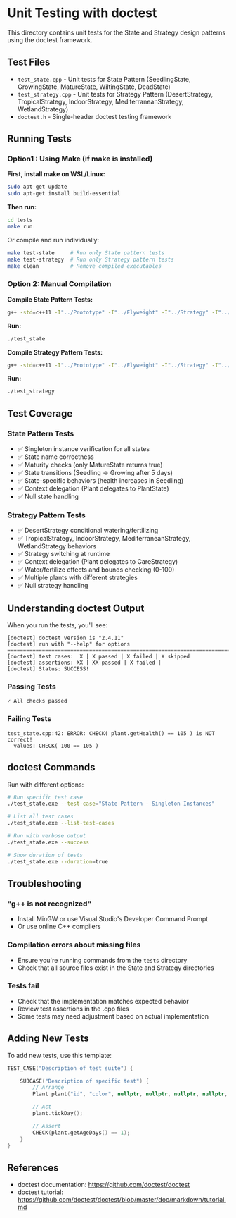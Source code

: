 # Unit Testing with doctest

This directory contains unit tests for the State and Strategy design patterns using the doctest framework.

## Test Files

- `test_state.cpp` - Unit tests for State Pattern (SeedlingState, GrowingState, MatureState, WiltingState, DeadState)
- `test_strategy.cpp` - Unit tests for Strategy Pattern (DesertStrategy, TropicalStrategy, IndoorStrategy, MediterraneanStrategy, WetlandStrategy)
- `doctest.h` - Single-header doctest testing framework

## Running Tests


### Option1 : Using Make (if make is installed)

**First, install make on WSL/Linux:**
```bash
sudo apt-get update
sudo apt-get install build-essential
```

**Then run:**
```bash
cd tests
make run
```

Or compile and run individually:
```bash
make test-state     # Run only State pattern tests
make test-strategy  # Run only Strategy pattern tests
make clean          # Remove compiled executables
```



### Option 2: Manual Compilation

**Compile State Pattern Tests:**
```bash
g++ -std=c++11 -I"../Prototype" -I"../Flyweight" -I"../Strategy" -I"../State (with Singleton)" test_state.cpp "../State (with Singleton)/Plant.cpp" "../State (with Singleton)/SeedlingState.cpp" "../State (with Singleton)/GrowingState.cpp" "../State (with Singleton)/MatureState.cpp" "../State (with Singleton)/WiltingState.cpp" "../State (with Singleton)/DeadState.cpp" -o test_state
```

**Run:**
```bash
./test_state
```

**Compile Strategy Pattern Tests:**
```bash
g++ -std=c++11 -I"../Prototype" -I"../Flyweight" -I"../Strategy" -I"../State (with Singleton)" test_strategy.cpp "../Strategy/Plant.cpp" "../Strategy/DesertStrategy.cpp" "../Strategy/TropicalStrategy.cpp" "../Strategy/IndoorStrategy.cpp" "../Strategy/MediterraneanStrategy.cpp" "../Strategy/WetlandStrategy.cpp" -o test_strategy
```

**Run:**
```bash
./test_strategy
```

## Test Coverage

### State Pattern Tests
- ✅ Singleton instance verification for all states
- ✅ State name correctness
- ✅ Maturity checks (only MatureState returns true)
- ✅ State transitions (Seedling → Growing after 5 days)
- ✅ State-specific behaviors (health increases in Seedling)
- ✅ Context delegation (Plant delegates to PlantState)
- ✅ Null state handling

### Strategy Pattern Tests
- ✅ DesertStrategy conditional watering/fertilizing
- ✅ TropicalStrategy, IndoorStrategy, MediterraneanStrategy, WetlandStrategy behaviors
- ✅ Strategy switching at runtime
- ✅ Context delegation (Plant delegates to CareStrategy)
- ✅ Water/fertilize effects and bounds checking (0-100)
- ✅ Multiple plants with different strategies
- ✅ Null strategy handling

## Understanding doctest Output

When you run the tests, you'll see:

```
[doctest] doctest version is "2.4.11"
[doctest] run with "--help" for options
===============================================================================
[doctest] test cases:  X | X passed | X failed | X skipped
[doctest] assertions: XX | XX passed | X failed |
[doctest] Status: SUCCESS!
```

### Passing Tests
```
✓ All checks passed
```

### Failing Tests
```
test_state.cpp:42: ERROR: CHECK( plant.getHealth() == 105 ) is NOT correct!
  values: CHECK( 100 == 105 )
```

## doctest Commands

Run with different options:

```bash
# Run specific test case
./test_state.exe --test-case="State Pattern - Singleton Instances"

# List all test cases
./test_state.exe --list-test-cases

# Run with verbose output
./test_state.exe --success

# Show duration of tests
./test_state.exe --duration=true
```

## Troubleshooting

### "g++ is not recognized"
- Install MinGW or use Visual Studio's Developer Command Prompt
- Or use online C++ compilers

### Compilation errors about missing files
- Ensure you're running commands from the `tests` directory
- Check that all source files exist in the State and Strategy directories

### Tests fail
- Check that the implementation matches expected behavior
- Review test assertions in the .cpp files
- Some tests may need adjustment based on actual implementation

## Adding New Tests

To add new tests, use this template:

```cpp
TEST_CASE("Description of test suite") {

    SUBCASE("Description of specific test") {
        // Arrange
        Plant plant("id", "color", nullptr, nullptr, nullptr, nullptr, nullptr);

        // Act
        plant.tickDay();

        // Assert
        CHECK(plant.getAgeDays() == 1);
    }
}
```

## References

- doctest documentation: https://github.com/doctest/doctest
- doctest tutorial: https://github.com/doctest/doctest/blob/master/doc/markdown/tutorial.md
